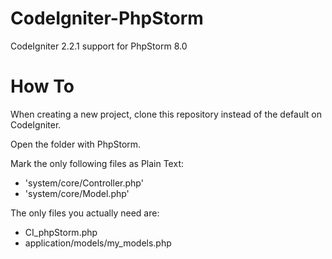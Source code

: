 CodeIgniter-PhpStorm
====================

CodeIgniter 2.2.1 support for PhpStorm 8.0

How To
====================

When creating a new project, clone this repository instead of the default on CodeIgniter.

Open the folder with PhpStorm.

Mark the only following files as Plain Text:

* 'system/core/Controller.php'   
* 'system/core/Model.php'   

The only files you actually need are:

* CI_phpStorm.php
* application/models/my_models.php

   

